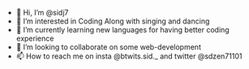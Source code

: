 - 👋 Hi, I’m @sidj7
- 👀 I’m interested in Coding Along with singing and dancing
- 🌱 I’m currently learning new languages for having better coding experience
- 💞️ I’m looking to collaborate on some web-development
- 📫 How to reach me on insta @btwits.sid._ and twitter @sdzen71101

<!---
sidj7/sidj7 is a ✨ special ✨ repository because its `README.md` (this file) appears on your GitHub profile.
You can click the Preview link to take a look at your changes.
--->

